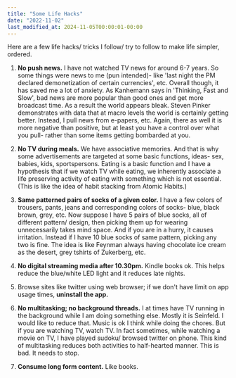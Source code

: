 ```yaml
---
title: "Some Life Hacks"
date: "2022-11-02"
last_modified_at: 2024-11-05T00:00:01-00:00
---
```


Here are a few life hacks/ tricks I follow/ try to follow to make life simpler, ordered.

1. **No push news.** I have not watched TV news for around 6-7 years. So some things were news to me (pun intended)- like 'last night the PM declared demonetization of certain currencies', etc. Overall though, it has saved me a lot of anxiety. As Kanhemann says in 'Thinking, Fast and Slow', bad news are more popular than good ones and get more broadcast time. As a result the world appears bleak. Steven Pinker demonstrates with data that at macro levels the world is certainly getting better. Instead, I pull news from e-papers, etc. Again, there as well it is more negative than positive, but at least you have a control over what you pull- rather than some items getting bombarded at you.

2. **No TV during meals.** We have associative memories. And that is why some advertisements are targeted at some basic functions, ideas- sex, babies, kids, sportspersons. Eating is a basic function and I have a hypothesis that if we watch TV while eating, we inherently associate a life preserving activity of eating with something which is not essential. (This is like the idea of habit stacking from Atomic Habits.)

3. **Same patterned pairs of socks of a given color.** I have a few colors of trousers, pants, jeans and corresponding colors of socks- blue, black brown, grey, etc. Now suppose I have 5 pairs of blue socks, all of different pattern/ design, then picking them up for wearing unnecessarily takes mind space. And if you are in a hurry, it causes irritation. Instead if I have 10 blue socks of same pattern, picking any two is fine. The idea is like Feynman always having chocolate ice cream as the desert, grey tshirts of Zukerberg, etc.

4. **No digital streaming media after 10.30pm.** Kindle books ok. This helps reduce the blue/white LED light and it reduces late nights.

5. Browse sites like twitter using web browser; if we don't have limit on app usage times, **uninstall the app.**

6. **No multitasking; no background threads.** I at times have TV running in the background while I am doing something else. Mostly it is Seinfeld. I would like to reduce that. Music is ok I think while doing the chores. But if you are watching TV, watch TV. In fact sometimes, while watching a movie on TV, I have played sudoku/ browsed twitter on phone. This kind of multitasking reduces both activities to half-hearted manner. This is bad. It needs to stop.

7. **Consume long form content.** Like books.